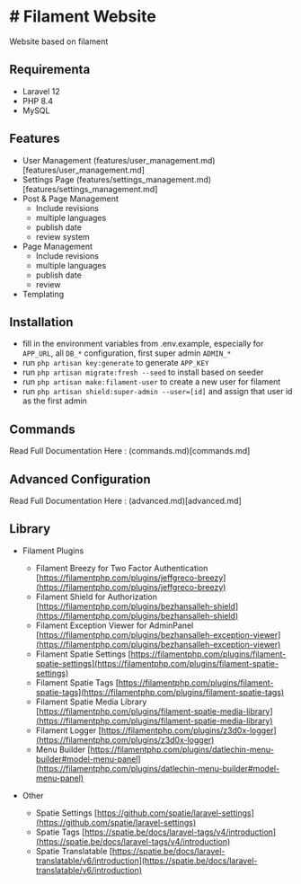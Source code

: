 # # Filament Website

Website based on filament

## Requirementa

- Laravel 12
- PHP 8.4
- MySQL

## Features

- User Management (features/user_management.md)[features/user_management.md]
- Settings Page (features/settings_management.md)[features/settings_management.md]
- Post & Page Management
  - Include revisions
  - multiple languages
  - publish date
  - review system
- Page Management
  - Include revisions
  - multiple languages
  - publish date
  - review
- Templating

## Installation
- fill in the environment variables from .env.example, especially for `APP_URL`, all `DB_*` configuration, first super admin `ADMIN_*`
- run `php artisan key:generate` to generate `APP_KEY`
- run `php artisan migrate:fresh --seed` to install based on seeder
- run `php artisan make:filament-user` to create a new user for filament
- run `php artisan shield:super-admin --user=[id]` and assign that user id as the first admin

## Commands

Read Full Documentation Here : (commands.md)[commands.md]

## Advanced Configuration

Read Full Documentation Here : (advanced.md)[advanced.md]


## Library
- Filament Plugins
  - Filament Breezy for Two Factor Authentication
  [https://filamentphp.com/plugins/jeffgreco-breezy](https://filamentphp.com/plugins/jeffgreco-breezy)
  - Filament Shield for Authorization
  [https://filamentphp.com/plugins/bezhansalleh-shield](https://filamentphp.com/plugins/bezhansalleh-shield) 
  - Filament Exception Viewer for AdminPanel
  [https://filamentphp.com/plugins/bezhansalleh-exception-viewer](https://filamentphp.com/plugins/bezhansalleh-exception-viewer)
  - Filament Spatie Settings
  [https://filamentphp.com/plugins/filament-spatie-settings](https://filamentphp.com/plugins/filament-spatie-settings)
  - Filament Spatie Tags
  [https://filamentphp.com/plugins/filament-spatie-tags](https://filamentphp.com/plugins/filament-spatie-tags)
  - Filament Spatie Media Library
  [https://filamentphp.com/plugins/filament-spatie-media-library](https://filamentphp.com/plugins/filament-spatie-media-library)
  - Filament Logger
  [https://filamentphp.com/plugins/z3d0x-logger](https://filamentphp.com/plugins/z3d0x-logger)
  - Menu Builder
  [https://filamentphp.com/plugins/datlechin-menu-builder#model-menu-panel](https://filamentphp.com/plugins/datlechin-menu-builder#model-menu-panel)

- Other
  - Spatie Settings
  [https://github.com/spatie/laravel-settings](https://github.com/spatie/laravel-settings)
  - Spatie Tags
  [https://spatie.be/docs/laravel-tags/v4/introduction](https://spatie.be/docs/laravel-tags/v4/introduction)
  - Spatie Translatable
  [https://spatie.be/docs/laravel-translatable/v6/introduction](https://spatie.be/docs/laravel-translatable/v6/introduction)

